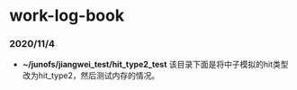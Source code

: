 # work-log-book
### 2020/11/4 
*  **~/junofs/jiangwei_test/hit_type2_test**
该目录下面是将中子模拟的hit类型改为hit_type2，然后测试内存的情况。
